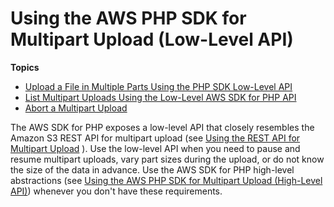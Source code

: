 # Using the AWS PHP SDK for Multipart Upload \(Low\-Level API\)<a name="usingLLmpuPHP"></a>

**Topics**
+ [Upload a File in Multiple Parts Using the PHP SDK Low\-Level API](LLuploadFilePHP.md)
+ [List Multipart Uploads Using the Low\-Level AWS SDK for PHP API](LLlistMPuploadsPHP.md)
+ [Abort a Multipart Upload](LLAbortMPUphp.md)

The AWS SDK for PHP exposes a low\-level API that closely resembles the Amazon S3 REST API for multipart upload \(see [Using the REST API for Multipart Upload](UsingRESTAPImpUpload.md) \)\. Use the low\-level API when you need to pause and resume multipart uploads, vary part sizes during the upload, or do not know the size of the data in advance\. Use the AWS SDK for PHP high\-level abstractions \(see [Using the AWS PHP SDK for Multipart Upload \(High\-Level API\)](usingHLmpuPHP.md)\) whenever you don't have these requirements\.